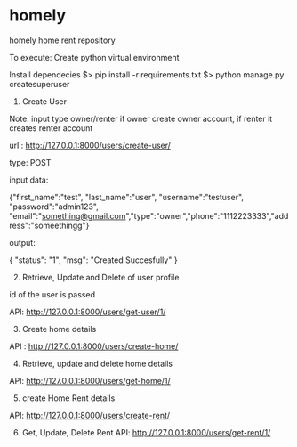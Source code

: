 # homely
homely home rent repository

To execute:
Create python virtual environment 

Install dependecies
$> pip install -r requirements.txt
$> python manage.py createsuperuser

1. Create User

 Note: input type owner/renter if owner create owner account, if renter it creates renter account

url : http://127.0.0.1:8000/users/create-user/

type: POST

input data: 

{"first_name":"test", "last_name":"user", "username":"testuser", "password":"admin123", "email":"something@gmail.com","type":"owner","phone":"1112223333","address":"someethingg"}

output:

{
    "status": "1",
    "msg": "Created Succesfully"
}

 2. Retrieve, Update and Delete of user profile

id of the user is passed


API: http://127.0.0.1:8000/users/get-user/1/

3. Create home details

API : http://127.0.0.1:8000/users/create-home/


4. Retrieve, update and delete home details

API: http://127.0.0.1:8000/users/get-home/1/


5. create Home Rent details

API: http://127.0.0.1:8000/users/create-rent/

6. Get, Update, Delete Rent
API: http://127.0.0.1:8000/users/get-rent/1/



